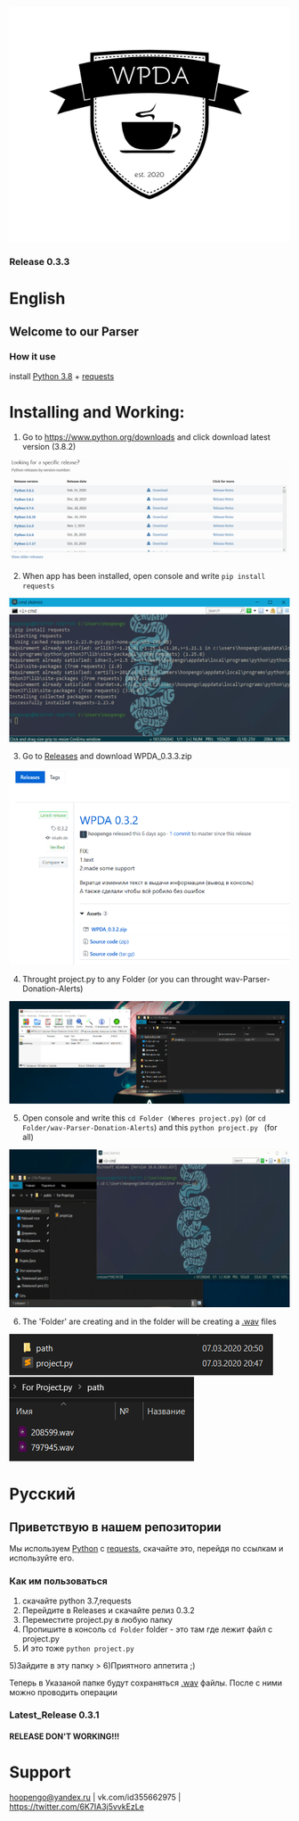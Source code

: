 <img src="/assets/logo.png" />

### Release 0.3.3

# English
## Welcome to our Parser

### How it use
install [Python 3.8](https://www.python.org/) + [requests](https://pypi.org/project/requests/)
# Installing and Working:
1) Go to https://www.python.org/downloads and click download latest version (3.8.2)
<img src="/assets/Download.png"/>

2) When app has been installed, open console and write ```pip install requests```
<img src="/assets/2020-03-07_19-53-07.png" />

3) Go to [Releases](https://github.com/hoopengo/wav-Parser-Donation-Alerts/releases) and download WPDA_0.3.3.zip
<img src="/assets/2020-03-07_21-31-36.png" />

4) Throught project.py to any Folder (or you can throught wav-Parser-Donation-Alerts)
<img src="/assets/2020-03-07_20-23-54.png" />

5) Open console and write this ```cd Folder (Wheres project.py)``` (or ```cd Folder/wav-Parser-Donation-Alerts```) and this ```python project.py ``` (for all)
<img src="/assets/Trello-6.gif" /> 

6) The 'Folder' are creating and in the folder will be creating a [.wav](https://ru.wikipedia.org/wiki/WAV) files
<img src="/assets/2020-03-07_21-02-44.png"/>
<img src="/assets/2020-03-07_21-03-41.png"/>

# Русский
## Приветствую в нашем репозитории
Мы используем [Python](https://www.python.org/) c [requests](https://pypi.org/project/requests/), скачайте это, перейдя по ссылкам и используйте его.

### Как им пользоваться
1) скачайте python 3.7,requests
2) Перейдите в Releases и скачайте релиз 0.3.2
3) Переместите project.py в любую папку
3) Пропишите в консоль ```cd Folder``` folder - это там где лежит файл с project.py
4) И это тоже ```python project.py```

5)Зайдите в эту папку > 6)Приятного аппетита ;)

Теперь в Указаной папке будут сохраняться [.wav](https://ru.wikipedia.org/wiki/WAV) файлы. После с ними можно проводить операции
### Latest_Release 0.3.1
#### RELEASE DON'T WORKING!!!
# Support
hoopengo@yandex.ru | vk.com/id355662975 | https://twitter.com/6K7IA3j5vvkEzLe
